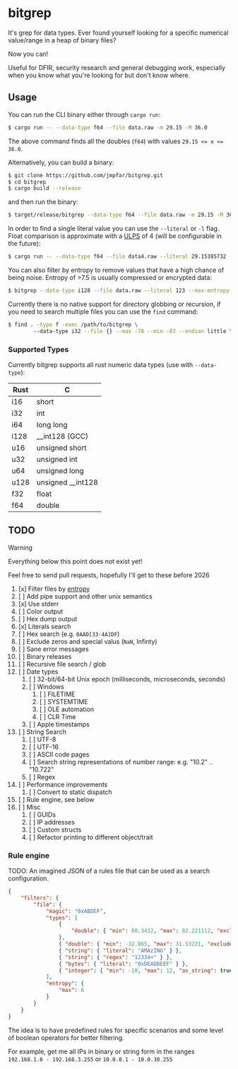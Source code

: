 # bitgrep

It's grep for data types. Ever found yourself looking for a specific numerical value/range in a heap of binary files?

Now you can! 

Useful for DFIR, security research and general debugging work, especially when you know what you're looking for but don't know where.

## Usage

You can run the CLI binary either through `cargo run`:

```bash
$ cargo run -- --data-type f64 --file data.raw -m 29.15 -M 36.0
```

The above command finds all the doubles (`f64`) with values `29.15 <= x <= 36.0`.

Alternatively, you can build a binary:

```bash
$ git clone https://github.com/jmpfar/bitgrep.git
$ cd bitgrep
$ cargo build --release
```

and then run the binary:

```bash
$ target/release/bitgrep --data-type f64 --file data.raw -m 29.15 -M 36.0
```

In order to find a single literal value you can use the `--literal` or `-l` flag. 
Float comparison is approximate with a [ULPS](https://en.wikipedia.org/wiki/Unit_in_the_last_place) of 4 (will be configurable in the future):

```bash
$ cargo run -- --data-type f64 --file data4.raw --literal 29.15385732 --endian big
```

You can also filter by entropy to remove values that have a high chance of being noise. Entropy of >7.5 is usually compressed
or encrypted data:

```bash
$ bitgrep --data-type i128 --file data.raw --literal 123 --max-entropy 7.5
```

Currently there is no native support for directory globbing or recursion, if you need to search multiple files you can use the `find` command:

```bash
$ find . -type f -exec /path/to/bitgrep \ 
		--data-type i32 --file {} --max -78 --min -83 --endian little \;
```


### Supported Types

Currently bitgrep supports all rust numeric data types (use with `--data-type`):


| Rust | C                 |
|------|-------------------|
| i16  | short             |
| i32  | int               |
| i64  | long long         |
| i128 | __int128 (GCC)    |
| u16  | unsigned short    |
| u32  | unsigned int      |
| u64  | unsigned long     |
| u128 | unsigned __int128 |
| f32  | float             |
| f64  | double            |

## TODO
> [!WARNING]  
>  Everything below this point does not exist yet!

Feel free to send pull requests, hopefully I'll get to these before 2026

1. [x] Filter files by [entropy](https://en.wikipedia.org/wiki/Entropy_(information_theory))
2. [ ] Add pipe support and other unix semantics
3. [x] Use stderr
4. [ ] Color output
5. [ ] Hex dump output
6. [x] Literals search
7. [ ] Hex search (e.g. `0AAD[33-4A]DF`)
8. [ ] Exclude zeros and special valus (`NaN`, Infinty)
9. [ ] Sane error messages
10. [ ] Binary releases
11. [ ] Recursive file search / glob
12. [ ] Date types
    1. [ ] 32-bit/64-bit Unix epoch (milliseconds, microseconds, seconds)
    2. [ ] Windows
       1. [ ] FILETIME
       2. [ ] SYSTEMTIME
       3. [ ] OLE automation
       4. [ ] CLR Time
    3. [ ] Apple timestamps
13. [ ] String Search
	 1. [ ] UTF-8
	 2. [ ] UTF-16
	 3. [ ] ASCII code pages
	 4. [ ] Search string representations of number range: e.g. "10.2" .. "10.722"
	 5. [ ] Regex
14. [ ] Performance improvements
	 1. [ ] Convert to static dispatch
15. [ ] Rule engine, see below
16. [ ] Misc
    1. [ ] GUIDs
    2. [ ] IP addresses
    3. [ ] Custom structs
    4. [ ] Refactor printing to different object/trait


### Rule engine
TODO: An imagined JSON of a rules file that can be used as a search configuration.

```json
{
	"filters": {
		"file": {
			"magic": "0xABDEF",
			"types": [
				{
					"double": { "min": 80.3432, "max": 82.221112, "exclude-zero": true }
				},
				{ "double": { "min": -32.865, "max": 31.53221, "exclude-zero": true } },
				{ "string": { "literal": "AMAzING" } },
				{ "string": { "regex": "12334+" } },
				{ "bytes": { "literal": "0xDEADBEEF" } },
				{ "integer": { "min": -10, "max": 12, "as_string": true } }
			],
			"entropy": {
				"max": 6
			}
		}
	}
}

```

The idea is to have predefined rules for specific scenarios and some level of boolean operators for better filtering. 

For example, get me all IPs in binary or string form in the ranges `192.168.1.0 - 192.168.3.255` or `10.0.0.1 - 10.0.30.255`
